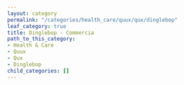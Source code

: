 ```yaml
---
layout: category
permalink: "/categories/health_care/quux/qux/dinglebop"
leaf_category: true
title: Dinglebop - Commercia
path_to_this_category:
- Health & Care
- Quux
- Qux
- Dinglebop
child_categories: []
---
```

